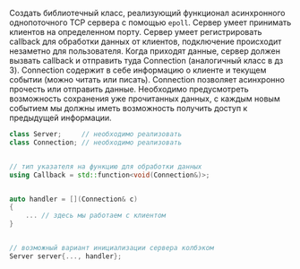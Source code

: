 Создать библиотечный класс, реализующий функционал асинхронного однопоточного TCP сервера с помощью ```epoll```.
Сервер умеет принимать клиентов на определенном порту.
Сервер умеет регистрировать callback для обработки данных от клиентов,
подключение происходит незаметно для пользователя.
Когда приходят данные, сервер должен вызвать callback и отправить туда Connection (аналогичный класс в дз 3).
Connection содержит в себе информацию о клиенте и текущем событии (можно читать или писать).
Connection позволяет асинхронно прочесть или отправить данные.
Необходимо предусмотреть возможность сохранения уже прочитанных данных,
с каждым новым событием мы должны иметь возможность получить доступ к предыдущей информации.

```c++
class Server;     // необходимо реализовать
class Connection; // необходимо реализовать


// тип указателя на функцию для обработки данных
using Callback = std::function<void(Connection&)>;


auto handler = [](Connection& c)
{
    ... // здесь мы работаем с клиентом
}


// возможный вариант инициализации сервера колбэком
Server server{..., handler};
```
